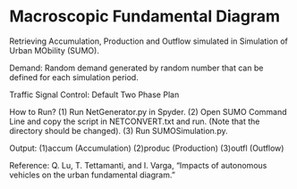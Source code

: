 # Macroscopic Fundamental Diagram
Retrieving Accumulation, Production and Outflow simulated in Simulation of Urban MObility (SUMO).

Demand: Random demand generated by random number that can be defined for each simulation period.

Traffic Signal Control: Default Two Phase Plan

How to Run? 
(1) Run NetGenerator.py in Spyder.
(2) Open SUMO Command Line and copy the script in NETCONVERT.txt and run. (Note that the directory should be changed).
(3) Run SUMOSimulation.py.

Output: 
(1)accum   (Accumulation)
(2)produc  (Production)
(3)outfl   (Outflow)

Reference: 
Q. Lu, T. Tettamanti, and I. Varga, “Impacts of autonomous vehicles on the urban fundamental diagram.”
